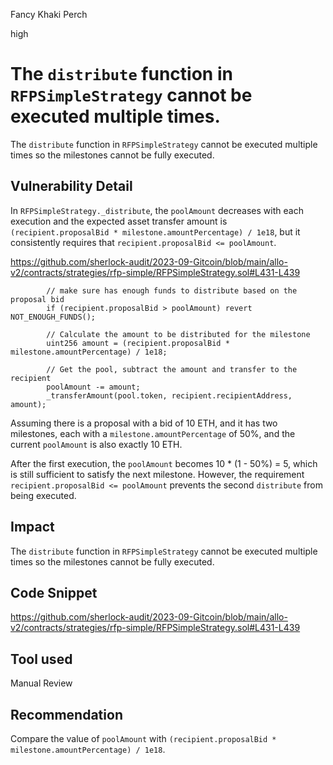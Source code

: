 Fancy Khaki Perch

high

# The `distribute` function in `RFPSimpleStrategy` cannot be executed multiple times.
The `distribute` function in `RFPSimpleStrategy` cannot be executed multiple times so the milestones cannot be fully executed.
## Vulnerability Detail

In `RFPSimpleStrategy._distribute`, the `poolAmount` decreases with each execution and the expected asset transfer amount is `(recipient.proposalBid * milestone.amountPercentage) / 1e18`, but it consistently requires that `recipient.proposalBid <= poolAmount`.

https://github.com/sherlock-audit/2023-09-Gitcoin/blob/main/allo-v2/contracts/strategies/rfp-simple/RFPSimpleStrategy.sol#L431-L439
```solidity
        // make sure has enough funds to distribute based on the proposal bid
        if (recipient.proposalBid > poolAmount) revert NOT_ENOUGH_FUNDS();

        // Calculate the amount to be distributed for the milestone
        uint256 amount = (recipient.proposalBid * milestone.amountPercentage) / 1e18;

        // Get the pool, subtract the amount and transfer to the recipient
        poolAmount -= amount;
        _transferAmount(pool.token, recipient.recipientAddress, amount);
```

Assuming there is a proposal with a bid of 10 ETH, and it has two milestones, each with a `milestone.amountPercentage` of 50%, and the current `poolAmount` is also exactly 10 ETH. 

After the first execution, the `poolAmount` becomes 10 * (1 - 50%) = 5, which is still sufficient to satisfy the next milestone. However, the requirement `recipient.proposalBid <= poolAmount` prevents the second `distribute` from being executed.
## Impact
The `distribute` function in `RFPSimpleStrategy` cannot be executed multiple times so the milestones cannot be fully executed.
## Code Snippet
https://github.com/sherlock-audit/2023-09-Gitcoin/blob/main/allo-v2/contracts/strategies/rfp-simple/RFPSimpleStrategy.sol#L431-L439
## Tool used

Manual Review

## Recommendation
Compare the value of `poolAmount` with `(recipient.proposalBid * milestone.amountPercentage) / 1e18`.